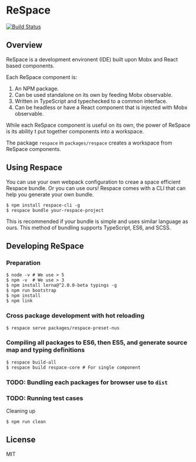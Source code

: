 # ReSpace

[![Build Status](https://travis-ci.org/respace-js/respace.svg?branch=master)](https://travis-ci.org/respace-js/respace)

## Overview

ReSpace is a development environent (IDE) built upon Mobx and React based components.

Each ReSpace component is:

1. An NPM package.
1. Can be used standalone on its own by feeding Mobx observable.
1. Written in TypeScript and typechecked to a common interface.
1. Can be headless or have a React component that is injected with Mobx observable.

While each ReSpace component is useful on its own, the power of ReSpace is its ability t put together components into a workspace.

The package `respace` in `packages/respace` creates a workspace from ReSpace components.

## Using Respace

You can use your own webpack configuration to creae a space efficient Respace bundle.
Or you can use ours! Respace comes with a CLI that can help you generate your own bundle.

```shell
$ npm install respace-cli -g
$ respace bundle your-respace-project
```

This is recommended if your bundle is simple and uses similar language as ours.
This method of bundling supports TypeScript, ES6, and SCSS.

## Developing ReSpace

### Preparation

```shell
$ node -v # We use > 5
$ npm -v  # We use > 3
$ npm install lerna@^2.0.0-beta typings -g
$ npm run bootstrap
$ npm install
$ npm link
```

### Cross package development with hot reloading

```shell
$ respace serve packages/respace-preset-nus
```

### Compiling all packages to ES6, then ES5, and generate source map and typing definitions

```shell
$ respace build-all
$ respace build respace-core # For single component
```

### TODO: Bundling each packages for browser use to `dist`

### TODO: Running test cases

Cleaning up
```
$ npm run clean
```


## License

MIT
